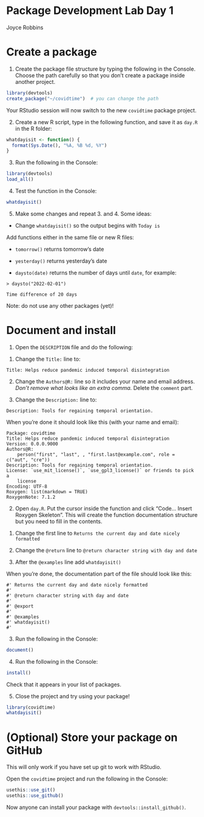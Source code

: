 Package Development Lab Day 1
================
Joyce Robbins

# Create a package

1.  Create the package file structure by typing the following in the
    Console. Choose the path carefully so that you don’t create a
    package inside another project.

``` r
library(devtools)
create_package("~/covidtime")  # you can change the path
```

Your RStudio session will now switch to the new `covidtime` package
project.

2.  Create a new R script, type in the following function, and save it
    as `day.R` in the R folder:

``` r
whatdayisit <- function() {
  format(Sys.Date(), "%A, %B %d, %Y")
}
```

3.  Run the following in the Console:

``` r
library(devtools)
load_all()
```

4.  Test the function in the Console:

``` r
whatdayisit()
```

5.  Make some changes and repeat 3. and 4. Some ideas:

-   Change `whatdayisit()` so the output begins with `Today is`

Add functions either in the same file or new R files:

-   `tomorrow()` returns tomorrow’s date

-   `yesterday()` returns yesterday’s date

-   `daysto(date)` returns the number of days until `date`, for example:

`> daysto("2022-02-01")`

`Time difference of 20 days`

Note: do not use any other packages (yet)!

# Document and install

1.  Open the `DESCRIPTION` file and do the following:

<!-- -->

1.  Change the `Title:` line to:

`Title: Helps reduce pandemic induced temporal disintegration`

2.  Change the `Authors@R:` line so it includes your name and email
    address. *Don’t remove what looks like an extra comma.* Delete the
    `comment` part.

3.  Change the `Description:` line to:

`Description: Tools for regaining temporal orientation.`

When you’re done it should look like this (with your name and email):

    Package: covidtime
    Title: Helps reduce pandemic induced temporal disintegration
    Version: 0.0.0.9000
    Authors@R: 
        person("first", "last", , "first.last@example.com", role = c("aut", "cre"))
    Description: Tools for regaining temporal orientation.
    License: `use_mit_license()`, `use_gpl3_license()` or friends to pick a
        license
    Encoding: UTF-8
    Roxygen: list(markdown = TRUE)
    RoxygenNote: 7.1.2

2.  Open `day.R`. Put the cursor inside the function and click “Code…
    Insert Roxygen Skeleton”. This will create the function
    documentation structure but you need to fill in the contents.

<!-- -->

1.  Change the first line to
    `Returns the current day and date nicely formatted`

2.  Change the `@return` line to
    `@return character string with day and date`

3.  After the `@examples` line add `whatdayisit()`

When you’re done, the documentation part of the file should look like
this:

    #' Returns the current day and date nicely formatted
    #'
    #' @return character string with day and date
    #' 
    #' @export
    #'
    #' @examples
    #' whatdayisit()
    #' 

3.  Run the following in the Console:

``` r
document()
```

4.  Run the following in the Console:

``` r
install()
```

Check that it appears in your list of packages.

5.  Close the project and try using your package!

``` r
library(covidtime)
whatdayisit()
```

# (Optional) Store your package on GitHub

This will only work if you have set up git to work with RStudio.

Open the `covidtime` project and run the following in the Console:

``` r
usethis::use_git()
usethis::use_github()
```

Now anyone can install your package with `devtools::install_github()`.
